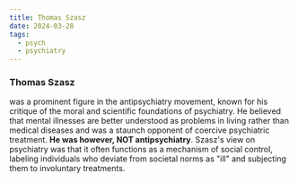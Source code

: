 ```yaml
---
title: Thomas Szasz
date: 2024-03-28
tags:
  - psych
  - psychiatry
---
```

### Thomas Szasz 
was a prominent figure in the antipsychiatry movement, known for his critique of the moral and scientific foundations of psychiatry. He believed that mental illnesses are better understood as problems in living rather than medical diseases and was a staunch opponent of coercive psychiatric treatment. **He was however, NOT antipsychiatry**. Szasz's view on psychiatry was that it often functions as a mechanism of social control, labeling individuals who deviate from societal norms as "ill" and subjecting them to involuntary treatments.